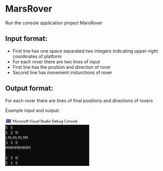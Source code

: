 # MarsRover

Run the console application project MarsRover

## Input format:

- First line has one space separated two integers indicating upper-right coordinates of platform
- For each rover there are two lines of input
- First line has the position and direction of rover
- Second line has movement insturctions of rover

## Output format:

For each rover there are lines of final positions and directions of rovers

Example input and output:

![Alt text](https://github.com/girayhan/MarsRover/blob/main/images/InputOutput.PNG)

